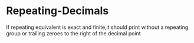 # Repeating-Decimals
If repeating equivalent is exact and finite,it should print without a repeating group or trailing zeroes to the right of the decimal point
